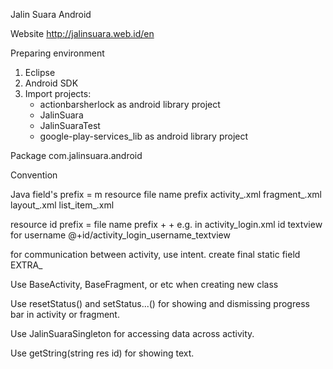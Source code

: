 Jalin Suara Android


Website
	http://jalinsuara.web.id/en

Preparing environment 
1. Eclipse
2. Android SDK
3. Import projects:
	- actionbarsherlock as android library project
	- JalinSuara
	- JalinSuaraTest
	- google-play-services_lib as android library project

Package
com.jalinsuara.android

Convention

Java 
	field's prefix = m
	resource file name prefix
		activity_<name>.xml
		fragment_<name>.xml
		layout_<name>.xml
		list_item_<name>.xml
	
resource id prefix = file name prefix + <name> + <View type>
	e.g.
	in activity_login.xml
		id textview for username 
			@+id/activity_login_username_textview
			
for communication between activity, use intent.
	create final static field EXTRA_<extra name>

Use BaseActivity, BaseFragment, or etc when creating new class

Use resetStatus() and setStatus...() for showing and dismissing progress bar in activity or fragment.

Use JalinSuaraSingleton for accessing data across activity.

Use getString(string res id) for showing text.





